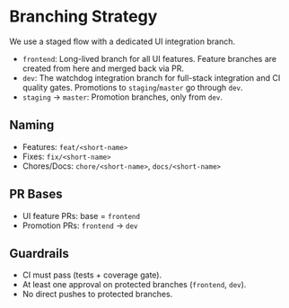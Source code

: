 # Branching Strategy

We use a staged flow with a dedicated UI integration branch.

- `frontend`: Long-lived branch for all UI features. Feature branches are created from here and merged back via PR.
- `dev`: The watchdog integration branch for full-stack integration and CI quality gates. Promotions to `staging`/`master` go through `dev`.
- `staging` → `master`: Promotion branches, only from `dev`.

## Naming

- Features: `feat/<short-name>`
- Fixes: `fix/<short-name>`
- Chores/Docs: `chore/<short-name>`, `docs/<short-name>`

## PR Bases

- UI feature PRs: base = `frontend`
- Promotion PRs: `frontend` → `dev`

## Guardrails

- CI must pass (tests + coverage gate).
- At least one approval on protected branches (`frontend`, `dev`).
- No direct pushes to protected branches.

